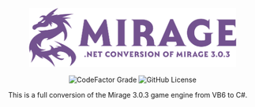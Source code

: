 ﻿<div align="center">
    <img src=".github/assets/logo.png" width="420">

![CodeFactor Grade](https://img.shields.io/codefactor/grade/github/guthius/mirage-net)
![GitHub License](https://img.shields.io/github/license/guthius/mirage-net)

</div>

This is a full conversion of the Mirage 3.0.3 game engine from VB6 to C#.
